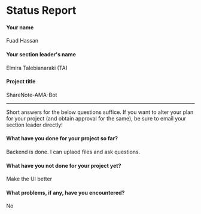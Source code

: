 # Status Report

#### Your name

Fuad Hassan

#### Your section leader's name

Elmira Talebianaraki (TA)

#### Project title

ShareNote-AMA-Bot

***

Short answers for the below questions suffice. If you want to alter your plan for your project (and obtain approval for the same), be sure to email your section leader directly!

#### What have you done for your project so far?

Backend is done. I can uplaod files and ask questions.

#### What have you not done for your project yet?

Make the UI better

#### What problems, if any, have you encountered?

No
